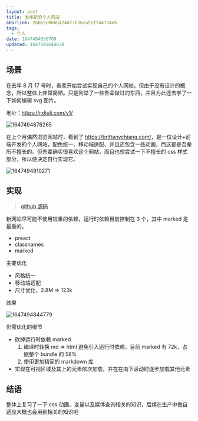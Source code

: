 ```yaml
---
layout: post
title: 发布新的个人网站
abbrlink: 26b63c066b424d77b36ca51ff44734eb
tags:
  - 个人
date: 1647494056709
updated: 1647495644638
---
```


## 场景

在去年 8 月 17 号时，吾辈开始尝试实现自己的个人网站，但由于没有设计的概念，所以整体上非常简陋。只是列举了一些吾辈做过的东西，并且为此还去学了一下如何编辑 svg 图片。

地址：<https://rxliuli.com/v1/>

![1647494876265](/resource/4d805cc68bb14494ace6f3c5bd838a58.png)

在上个月偶然浏览网站时，看到了 <https://brittanychiang.com/>，是一位设计+前端开发的个人网站，配色统一、移动端适配、并且还包含一些动画，而这都是吾辈所不擅长的。但吾辈确实很喜欢这个网站，而且也想尝试一下不擅长的 css 样式部分，所以便决定自行实现它。

![1647494910271](/resource/1fe055ba0cb04139b1718147408f0e0a.png)

## 实现

> [github 源码](https://github.com/rxliuli/rxliuli/tree/master/apps/v2)

新网站尽可能不使用较重的依赖，运行时依赖目前控制在 3 个，其中 marked 是最重的。

*   preact
*   classnames
*   marked

主要优化

*   风格统一
*   移动端适配
*   尺寸优化，2.8M => 123k

效果

![1647494844779](/resource/980813eabf7649c999c1387ff2da41ae.png)

仍需优化的细节

*   砍掉运行时依赖 marked
    1.  编译时转换 md => html 避免引入运行时依赖，目前 marked 有 72k，占据整个 bundle 的 58%
    2.  使用更加精简的 markdown 库
*   实现在可视区域及其上的元素依次加载，并在在向下滚动时逐步加载其他元素

## 结语

整体上复习了一下 css 动画、变量以及媒体查询相关的知识，后续在生产中做自适应大概也会用到相关的知识吧
